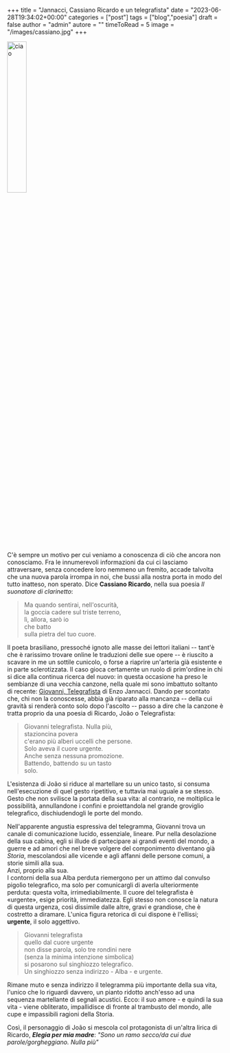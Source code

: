 +++
title = "Jannacci, Cassiano Ricardo e un telegrafista"
date = "2023-06-28T19:34:02+00:00"
categories = ["post"]
tags = ["blog","poesia"]
draft = false
author = "admin"
autore = ""
timeToRead = 5
image = "/images/cassiano.jpg"
+++

<img src="/images/cassiano.jpg" alt="ciao" width="30%">

C'è sempre un motivo per cui veniamo a conoscenza di ciò che ancora non conosciamo. Fra le innumerevoli informazioni da cui ci lasciamo attraversare, senza concedere loro nemmeno un fremito, accade talvolta che una nuova parola irrompa in noi, che bussi alla nostra porta in modo del tutto inatteso, non sperato. Dice  **Cassiano Ricardo**, nella sua poesia *Il suonatore di clarinetto*:

> Ma quando sentirai, nell'oscurità, <br>la goccia cadere sul triste terreno, <br>lì, allora, sarò io <br>che batto <br>sulla pietra del tuo cuore.

Il poeta brasiliano, pressoché ignoto alle masse dei lettori italiani -- tant'è che è rarissimo trovare online le traduzioni delle sue opere -- è riuscito a scavare in me un sottile cunicolo, o forse a riaprire un'arteria già esistente e in parte sclerotizzata. Il caso gioca certamente un ruolo di prim'ordine in chi si dice alla continua ricerca del nuovo: in questa occasione ha preso le sembianze di una vecchia canzone, nella quale mi sono imbattuto soltanto di recente: [Giovanni, Telegrafista](https://youtu.be/BxGdbDPGRaQ) di Enzo Jannacci. Dando per scontato che, chi non la conoscesse, abbia già riparato alla mancanza -- della cui gravità si renderà conto solo dopo l'ascolto -- passo a dire che la canzone è tratta proprio da una poesia di Ricardo, João o Telegrafista:
>Giovanni telegrafista. Nulla più,<br>stazioncina povera<br>c'erano più alberi uccelli che persone.<br>Solo aveva il cuore urgente.<br>Anche senza nessuna promozione.<br>Battendo, battendo su un tasto<br>solo.</p></blockquote><p>

L'esistenza di João si riduce al martellare su un unico tasto, si consuma nell'esecuzione di quel gesto ripetitivo, e tuttavia mai uguale a se stesso. Gesto che non svilisce la portata della sua vita: al contrario, ne moltiplica le possibilità, annullandone i confini e proiettandola nel grande groviglio telegrafico, dischiudendogli le porte del mondo.  

Nell'apparente angustia espressiva del telegramma, Giovanni trova un canale di comunicazione lucido, essenziale, lineare. Pur nella desolazione della sua cabina, egli si illude di partecipare ai grandi eventi del mondo, a guerre e ad amori che nel breve volgere del componimento diventano già *Storia*, mescolandosi alle vicende e agli affanni delle persone comuni, a storie simili alla sua.<br>Anzi, proprio alla sua.<br>I contorni della sua Alba perduta riemergono per un attimo dal convulso pigolìo telegrafico, ma solo per comunicargli di averla ulteriormente perduta: questa volta, irrimediabilmente. Il cuore del telegrafista è «urgente», esige priorità, immediatezza. Egli stesso non conosce la natura di questa urgenza, così dissimile dalle altre, gravi e grandiose, che è costretto a diramare. L'unica figura retorica di cui dispone è l'ellissi; **urgente**, il solo aggettivo.
>Giovanni telegrafista<br>quello dal cuore urgente<br>non disse parola, solo tre rondini nere<br>(senza la minima intenzione simbolica)<br>si posarono sul singhiozzo telegrafico.<br>Un singhiozzo senza indirizzo - Alba - e urgente.

Rimane muto e senza indirizzo il telegramma più importante della sua vita, l'unico che lo riguardi davvero, un pianto ridotto anch'esso ad una sequenza martellante di segnali acustici. Ecco: il suo amore - e quindi la sua vita - viene obliterato, impallidisce di fronte al trambusto del mondo, alle cupe e impassibili ragioni della Storia.&nbsp;</p><p>Così, il personaggio di João si mescola col protagonista di un'altra lirica di Ricardo, <span style="font-weight: 700; font-style: italic;">Elegia per mia madre</span>: <span style="font-style: italic;">"Sono un ramo secco/da cui due parole/gorgheggiano. Nulla più"
